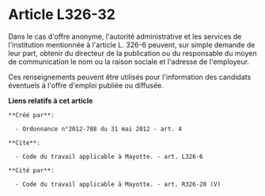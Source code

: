 # Article L326-32

Dans le cas d'offre anonyme, l'autorité administrative et les services de l'institution mentionnée à l'article L. 326-6
peuvent, sur simple demande de leur part, obtenir du directeur de la publication ou du responsable du moyen de communication
le nom ou la raison sociale et l'adresse de l'employeur. 

Ces renseignements peuvent être utilisés pour l'information des candidats éventuels à l'offre d'emploi publiée ou diffusée.

**Liens relatifs à cet article**

	**Créé par**:

	  - Ordonnance n°2012-788 du 31 mai 2012 - art. 4

	**Cite**:

	  - Code du travail applicable à Mayotte. - art. L326-6

	**Cité par**:

	  - Code du travail applicable à Mayotte. - art. R326-28 (V)
